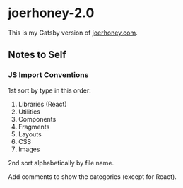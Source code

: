 # joerhoney-2.0

This is my Gatsby version of [joerhoney.com](https://joerhoney.com).

## Notes to Self

### JS Import Conventions

1st sort by type in this order:

1. Libraries (React)
2. Utilities
3. Components
4. Fragments
5. Layouts
6. CSS
7. Images

2nd sort alphabetically by file name.

Add comments to show the categories (except for React).
